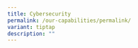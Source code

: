 ```yaml
---
title: Cybersecurity
permalink: /our-capabilities/permalink/
variant: tiptap
description: ""
---
```

